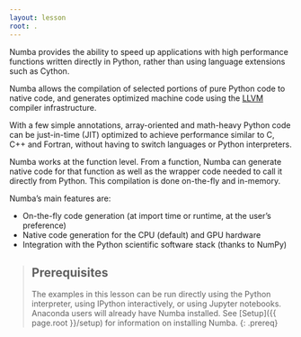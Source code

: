 ```yaml
---
layout: lesson
root: .
---
```

Numba provides the ability to speed up applications with high performance functions written directly in Python, rather than using language 
extensions such as Cython.

Numba allows the compilation of selected portions of pure Python code to native code, and generates optimized machine code using the 
[LLVM](http://llvm.org/) compiler infrastructure. 

With a few simple annotations, array-oriented and math-heavy Python code can be just-in-time (JIT) optimized to achieve 
performance similar to C, C++ and Fortran, without having to switch languages or Python interpreters. 

Numba works at the function level. From a function, Numba can generate native code for that function as well as the wrapper code needed to 
call it directly from Python. This compilation is done on-the-fly and in-memory.

Numba’s main features are:
* On-the-fly code generation (at import time or runtime, at the user’s preference)
* Native code generation for the CPU (default) and GPU hardware
* Integration with the Python scientific software stack (thanks to NumPy)

> ## Prerequisites
>
> The examples in this lesson can be run directly using the Python interpreter, using IPython interactively, 
> or using Jupyter notebooks. Anaconda users will already have Numba installed. See [Setup]({{ page.root }}/setup) for
> information on installing Numba.
{: .prereq}


